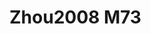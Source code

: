 # Zhou2008 M73
<a name="material" />
<script type="application/ld+json">

  {
    "@context": "https://schema.org/",
    "@type": "ChemicalSubstance",
    "http://purl.org/dc/terms/conformsTo":
      {
        "@type": "CreativeWork",
        "@id": "https://bioschemas.org/profiles/ChemicalSubstance/0.4-RELEASE/"
      },
    "@id": "https://egonw.github.io/nanowiki/nanowiki285.html#material",
    "name": "Zhou2008 M73",
    "sameAs: "http://127.0.0.1/mediawiki/index.php/Special:URIResolver/Zhou2008_M73"
  }
</script>

